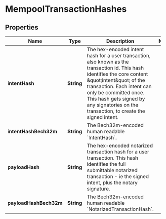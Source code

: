 

# MempoolTransactionHashes


## Properties

| Name | Type | Description | Notes |
|------------ | ------------- | ------------- | -------------|
|**intentHash** | **String** | The hex-encoded intent hash for a user transaction, also known as the transaction id. This hash identifies the core content \&quot;intent\&quot; of the transaction. Each intent can only be committed once. This hash gets signed by any signatories on the transaction, to create the signed intent.  |  |
|**intentHashBech32m** | **String** | The Bech32m-encoded human readable &#x60;IntentHash&#x60;. |  |
|**payloadHash** | **String** | The hex-encoded notarized transaction hash for a user transaction. This hash identifies the full submittable notarized transaction - ie the signed intent, plus the notary signature.  |  |
|**payloadHashBech32m** | **String** | The Bech32m-encoded human readable &#x60;NotarizedTransactionHash&#x60;. |  |



